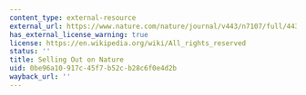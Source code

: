 ```yaml
---
content_type: external-resource
external_url: https://www.nature.com/nature/journal/v443/n7107/full/443027a.html
has_external_license_warning: true
license: https://en.wikipedia.org/wiki/All_rights_reserved
status: ''
title: Selling Out on Nature
uid: 0be96a10-917c-45f7-b52c-b28c6f0e4d2b
wayback_url: ''
---
```

